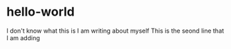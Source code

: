 # hello-world
I don't know what this is
I am writing about myself
This is the seond line that I am adding
